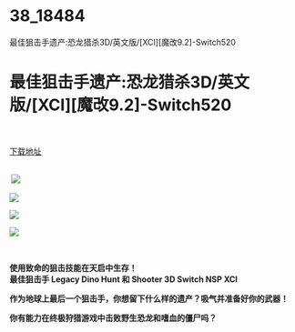 # 38_18484
最佳狙击手遗产:恐龙猎杀3D/英文版/[XCI][魔改9.2]-Switch520
# 最佳狙击手遗产:恐龙猎杀3D/英文版/[XCI][魔改9.2]-Switch520
 <br/></br>
[下载地址](https://www.switch520.cc/article/18484 "下载地址")
<br/></br>

<p><strong>&nbsp;<img src="https://www.switch520.cc/muke_img/upload_art_editor_20210608-1_c99b14c6ff7338d5498f78b86037c90f.jpg"> </strong></p>
<p><strong><img src="https://www.switch520.cc/muke_img/upload_art_editor_20210608-1_edf61124f100c8229ed1080ea9a9fbdb.jpg"></strong></p>
<p><strong><img src="https://www.switch520.cc/muke_img/upload_art_editor_20210608-1_c6b260efcb28da34afb79978a09f8e73.jpg"></strong></p>
<p><strong><img src="https://www.switch520.cc/muke_img/upload_art_editor_20210608-1_5ab4050e498c8230805fb6afc7c07c9b.jpg"></strong></p>
<p>&nbsp;</p>
<p><strong>使用致命的狙击技能在天启中生存！</strong><br>
<strong>最佳狙击手 Legacy Dino Hunt 和 Shooter 3D Switch NSP XCI</strong></p>
<p><strong>作为地球上最后一个狙击手，你想留下什么样的遗产？吸气并准备好你的武器！</strong></p>
<p><strong>你有能力在终极狩猎游戏中击败野生恐龙和嗜血的僵尸吗？</strong></p>
<p><strong>&nbsp;</strong></p>
